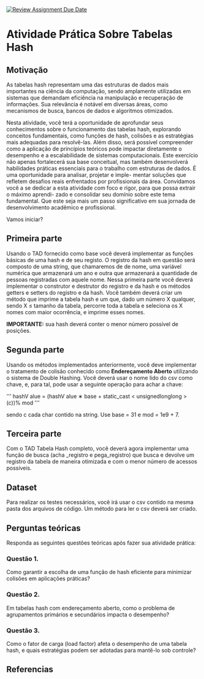 [![Review Assignment Due Date](https://classroom.github.com/assets/deadline-readme-button-22041afd0340ce965d47ae6ef1cefeee28c7c493a6346c4f15d667ab976d596c.svg)](https://classroom.github.com/a/KWzaodOp)

# Atividade Prática Sobre Tabelas Hash

## Motivação

As tabelas hash representam uma das estruturas de dados mais importantes na ciência da computação,
sendo amplamente utilizadas em sistemas que demandam eficiência na manipulação e recuperação de
informações. Sua relevância é notável em diversas áreas, como mecanismos de busca, bancos de dados e
algoritmos otimizados.

Nesta atividade, você terá a oportunidade de aprofundar seus conhecimentos sobre o funcionamento das
tabelas hash, explorando conceitos fundamentais, como funções de hash, colisões e as estratégias mais
adequadas para resolvê-las. Além disso, será possível compreender como a aplicação de princípios teóricos
pode impactar diretamente o desempenho e a escalabilidade de sistemas computacionais.
Este exercício não apenas fortalecerá sua base conceitual, mas também desenvolverá habilidades práticas
essenciais para o trabalho com estruturas de dados. É uma oportunidade para analisar, projetar e imple-
mentar soluções que refletem desafios reais enfrentados por profissionais da área.
Convidamos você a se dedicar a esta atividade com foco e rigor, para que possa extrair o máximo aprendi-
zado e consolidar seu domínio sobre este tema fundamental. Que este seja mais um passo significativo em
sua jornada de desenvolvimento acadêmico e profissional.

Vamos iniciar?

## Primeira parte

Usando o TAD fornecido como base você deverá implementar as funções básicas de uma hash e de seu
registo. O registro da hash em questão será composto de uma string, que chamaremos de de nome, uma
variável numérica que armazenará um ano e outra que armazenará a quantidade de pessoas registradas
com aquele nome. Nessa primeira parte você deverá implementar o construtor e destrutor do registro e da
hash e os métodos getters e setters do registro e da hash.
Você também deverá criar um método que imprime a tabela hash e um que, dado um número X qualquer,
sendo X ≤ tamanho da tabela, percorre toda a tabela e seleciona os X nomes com maior ocorrência, e
imprime esses nomes.

**IMPORTANTE:** sua hash deverá conter o menor número possível de posições.

## Segunda parte

Usando os métodos implementados anteriormente, você deve implementar o tratamento de colisão
conhecido como **Endereçamento Aberto** utilizando o sistema de Double Hashing. Você deverá usar o nome
lido do csv como chave, e, para tal, pode usar a seguinte operação para achar a chave:

'''
hashV alue = (hashV alue ∗ base + static_cast < unsignedlonglong > (c))% mod
'''

sendo c cada char contido na string. Use base = 31 e mod = 1e9 + 7.

## Terceira parte
   
Com o TAD Tabela Hash completo, você deverá agora implementar uma função de busca (acha
_registro e
pega_registro) que busca e devolve um registro da tabela de maneira otimizada e com o menor número
de acessos possíveis.

## Dataset
Para realizar os testes necessários, você irá usar o csv contido na mesma pasta dos arquivos de código. Um
método para ler o csv deverá ser criado.

## Perguntas teóricas

Responda as seguintes questões teóricas após fazer sua atividade prática:

### Questão 1. 
Como garantir a escolha de uma função de hash eficiente para minimizar colisões em aplicações práticas?

### Questão 2. 
Em tabelas hash com endereçamento aberto, como o problema de agrupamentos primários e secundários impacta o desempenho?

### Questão 3. 
Como o fator de carga (load factor) afeta o desempenho de uma tabela hash, e quais estratégias podem ser adotadas para mantê-lo sob controle?

## Referencias


